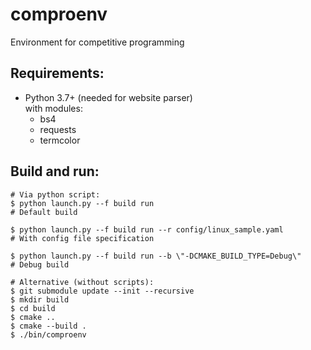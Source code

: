 # comproenv
Environment for competitive programming

## Requirements:
- Python 3.7+ (needed for website parser)  
  with modules:
  - bs4
  - requests
  - termcolor

## Build and run:

```console
# Via python script:
$ python launch.py --f build run                                         # Default build

$ python launch.py --f build run --r config/linux_sample.yaml            # With config file specification

$ python launch.py --f build run --b \"-DCMAKE_BUILD_TYPE=Debug\"        # Debug build

# Alternative (without scripts):
$ git submodule update --init --recursive
$ mkdir build
$ cd build
$ cmake ..
$ cmake --build .
$ ./bin/comproenv
```
